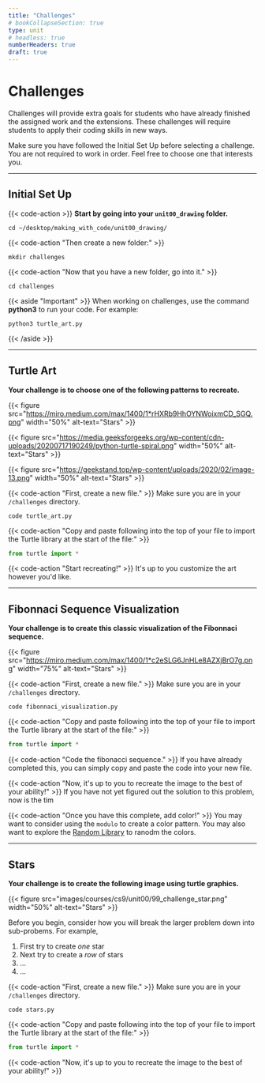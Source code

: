 ```yaml
---
title: "Challenges"
# bookCollapseSection: true
type: unit
# headless: true
numberHeaders: true
draft: true
---
```


# Challenges
Challenges will provide extra goals for students who have already finished
the assigned work and the extensions.
These challenges will require students to apply their coding skills in new ways.

Make sure you have followed the Initial Set Up before selecting a challenge. You are not required to work in order. Feel free to choose one that interests you. 

---

## Initial Set Up
 

{{< code-action >}} **Start by going into your `unit00_drawing` folder.**
```shell
cd ~/desktop/making_with_code/unit00_drawing/
```

{{< code-action "Then create a new folder:" >}}
```shell
mkdir challenges
```

{{< code-action "Now that you have a new folder, go into it." >}}
```shell
cd challenges
```
{{< aside "Important" >}}
When working on challenges, use the command **python3** to run your code. For example:

```shell
python3 turtle_art.py
```

{{< /aside >}}

---

## Turtle Art

**Your challenge is to choose one of the following patterns to recreate.**

{{< figure src="https://miro.medium.com/max/1400/1*rHXRb9HhOYNWoixmCD_SGQ.png" width="50%" alt-text="Stars" >}}


{{< figure src="https://media.geeksforgeeks.org/wp-content/cdn-uploads/20200717190249/python-turtle-spiral.png" width="50%" alt-text="Stars" >}}


{{< figure src="https://geekstand.top/wp-content/uploads/2020/02/image-13.png" width="50%" alt-text="Stars" >}}


{{< code-action "First, create a new file." >}} Make sure you are in your `/challenges` directory.
```shell
code turtle_art.py
```

{{< code-action "Copy and paste following into the top of your file to import the Turtle library at the start of the file:" >}}
```python
from turtle import *
```
{{< code-action "Start recreating!" >}} It's up to you customize the art however you'd like.


---

## Fibonnaci Sequence Visualization

**Your challenge is to create this classic visualization of the Fibonnaci sequence.**

{{< figure src="https://miro.medium.com/max/1400/1*c2eSLG6JnHLe8AZXjBrO7g.png" width="75%" alt-text="Stars" >}}


{{< code-action "First, create a new file." >}} Make sure you are in your `/challenges` directory.
```shell
code fibonnaci_visualization.py
```

{{< code-action "Copy and paste following into the top of your file to import the Turtle library at the start of the file:" >}}
```python
from turtle import *
```

{{< code-action "Code the fibonacci sequence." >}} If you have already completed this, you can simply copy and paste the code into your new file.

{{< code-action "Now, it's up to you to recreate the image to the best of your ability!" >}} If you have not yet figured out the solution to this problem, now is the tim

{{< code-action "Once you have this complete, add color!" >}} You may want to consider using the `modulo` to create a color pattern. You may also want to explore the [Random Library](https://docs.python.org/3/library/random.html) to ranodm the colors.

---

## Stars

**Your challenge is to create the following image using turtle graphics.**

{{< figure src="images/courses/cs9/unit00/99_challenge_star.png" width="50%" alt-text="Stars" >}}


Before you begin, consider how you will break the larger problem down into sub-probems.
For example,
1. First try to create *one* star
2. Next try to create a *row* of stars
3. ...
4. ...

{{< code-action "First, create a new file." >}} Make sure you are in your `/challenges` directory.
```shell
code stars.py
```

{{< code-action "Copy and paste following into the top of your file to import the Turtle library at the start of the file:" >}}
```python
from turtle import *
```


{{< code-action "Now, it's up to you to recreate the image to the best of your ability!" >}}

